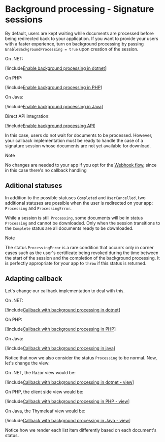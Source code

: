 ﻿# Background processing - Signature sessions

By default, users are kept waiting while documents are processed before being redirected back to your application. If you want to provide your users with a faster
experience, turn on background processing by passing `EnableBackgroundProcessing = true` upon creation of the session.

On .NET:

[!include[Enable background processing in dotnet](../../../../../../includes/rest-pki/core/signature-sessions/enable-background-processing-dotnet.md)]

On PHP:

[!include[Enable background processing in PHP](../../../../../../includes/rest-pki/core/signature-sessions/enable-background-processing-php.md)]

On Java:

[!include[Enable background processing in Java](../../../../../../includes/rest-pki/core/signature-sessions/enable-background-processing-java.md)]

Direct API integration:

[!include[Enable background processing API](../../../../../../includes/rest-pki/core/signature-sessions/enable-background-processing-api.md)]

In this case, users do not wait for documents to be processed. However, your callback implementation must be ready to handle the case of a signature session whose
documents are not yet available for download.

> [!NOTE]
> No changes are needed to your app if you opt for the [Webhook flow](index.md#webhook-flow), since in this case there's no callback handling

## Aditional statuses

In addition to the possible statuses `Completed` and `UserCancelled`, two additional statuses are possible when the user is redirected on your app: `Processing` and `ProcessingError`.

While a session is still `Processing`, some documents will be in status `Processing` and cannot be downloaded. Only when the session transitions to the `Complete`
status are all documents ready to be downloaded.

> [!NOTE]
> The status `ProcessingError` is a rare condition that occurrs only in corner cases such as the user's certificate being revoked during the time between the
> start of the session and the completion of the background processing. It is perfectly appropriate for your app to `throw` if this status is returned.

## Adapting callback

Let's change our callback implementation to deal with this.

On .NET:

[!include[Callback with background processing in dotnet](../../../../../../includes/rest-pki/core/signature-sessions/callback-background-processing-dotnet.md)]

On PHP:

[!include[Callback with background processing in PHP](../../../../../../includes/rest-pki/core/signature-sessions/callback-background-processing-php.md)]

On Java:

[!include[Callback with background processing in java](../../../../../../includes/rest-pki/core/signature-sessions/callback-background-processing-java.md)]

Notice that now we also consider the status `Processing` to be normal. Now, let's change the view:

On .NET, the Razor view would be:

[!include[Callback with background processing in dotnet - view](../../../../../../includes/rest-pki/core/signature-sessions/callback-background-processing-dotnet-view.md)]

On PHP, the client side view would be:

[!include[Callback with background processing in PHP - view](../../../../../../includes/rest-pki/core/signature-sessions/callback-background-processing-php-view.md)]

On Java, the Thymeleaf view would be:

[!include[Callback with background processing in Java - view](../../../../../../includes/rest-pki/core/signature-sessions/callback-background-processing-java-view.md)]

Notice how we render each list item differently based on each document's status.
